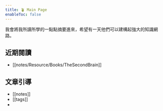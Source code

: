 ```yaml
---
title: 🪴 Main Page
enableToc: false
---
```


我會將我所讀所學的一點點摘要進來，希望有一天他們可以建構起強大的知識網路。



## 近期閱讀

- [[notes/Resource/Books/TheSecondBrain]]


## 文章引導

- [[notes]]
- [[tags]]
- 

